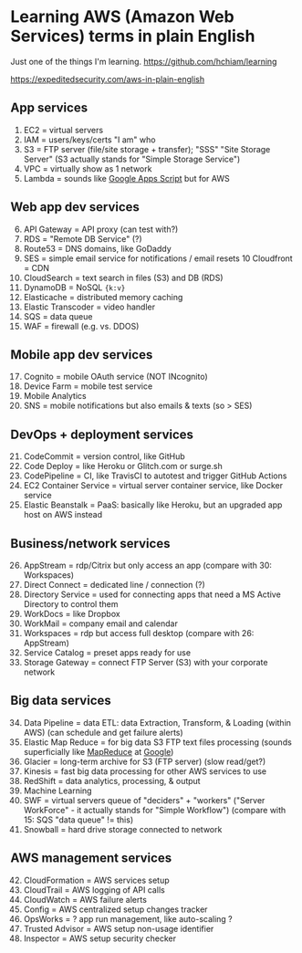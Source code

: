 # Learning AWS (Amazon Web Services) terms in plain English

Just one of the things I'm learning. <https://github.com/hchiam/learning>

<https://expeditedsecurity.com/aws-in-plain-english>

## App services

1. EC2 = virtual servers
2. IAM = users/keys/certs "I am" who
3. S3 = FTP server (file/site storage + transfer); "SSS" "Site Storage Server" (S3 actually stands for "Simple Storage Service")
4. VPC = virtually show as 1 network
5. Lambda = sounds like [Google Apps Script](https://github.com/hchiam/learning-google-apps-script) but for AWS

## Web app dev services

6. API Gateway = API proxy (can test with?)
7. RDS = "Remote DB Service" (?)
8. Route53 = DNS domains, like GoDaddy
9. SES = simple email service for notifications / email resets
   10 Cloudfront = CDN
10. CloudSearch = text search in files (S3) and DB (RDS)
11. DynamoDB = NoSQL `{k:v}`
12. Elasticache = distributed memory caching
13. Elastic Transcoder = video handler
14. SQS = data queue
15. WAF = firewall (e.g. vs. DDOS)

## Mobile app dev services

17. Cognito = mobile OAuth service (NOT INcognito)
18. Device Farm = mobile test service
19. Mobile Analytics
20. SNS = mobile notifications but also emails & texts (so > SES)

## DevOps + deployment services

21. CodeCommit = version control, like GitHub
22. Code Deploy = like Heroku or Glitch.com or surge.sh
23. CodePipeline = CI, like TravisCI to autotest and trigger GitHub Actions
24. EC2 Container Service = virtual server container service, like Docker service
25. Elastic Beanstalk = PaaS: basically like Heroku, but an upgraded app host on AWS instead

## Business/network services

26. AppStream = rdp/Citrix but only access an app (compare with 30: Workspaces)
27. Direct Connect = dedicated line / connection (?)
28. Directory Service = used for connecting apps that need a MS Active Directory to control them
29. WorkDocs = like Dropbox
30. WorkMail = company email and calendar
31. Workspaces = rdp but access full desktop (compare with 26: AppStream)
32. Service Catalog = preset apps ready for use
33. Storage Gateway = connect FTP Server (S3) with your corporate network

## Big data services

34. Data Pipeline = data ETL: data Extraction, Transform, & Loading (within AWS) (can schedule and get failure alerts)
35. Elastic Map Reduce = for big data S3 FTP text files processing (sounds superficially like [MapReduce](https://en.wikipedia.org/wiki/MapReduce) at [Google](https://static.googleusercontent.com/media/research.google.com/en//archive/mapreduce-osdi04.pdf))
36. Glacier = long-term archive for S3 (FTP server) (slow read/get?)
37. Kinesis = fast big data processing for other AWS services to use
38. RedShift = data analytics, processing, & output
39. Machine Learning
40. SWF = virtual servers queue of "deciders" + "workers" ("Server WorkForce" - it actually stands for "Simple Workflow") (compare with 15: SQS "data queue" != this)
41. Snowball = hard drive storage connected to network

## AWS management services

42. CloudFormation = AWS services setup
43. CloudTrail = AWS logging of API calls
44. CloudWatch = AWS failure alerts
45. Config = AWS centralized setup changes tracker
46. OpsWorks = ? app run management, like auto-scaling ?
47. Trusted Advisor = AWS setup non-usage identifier
48. Inspector = AWS setup security checker
